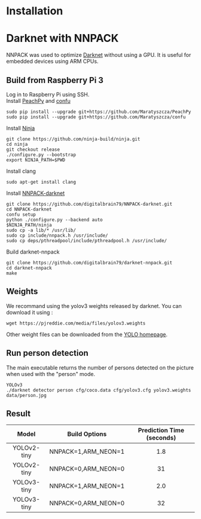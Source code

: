 # Installation
# Darknet with NNPACK
NNPACK was used to optimize [Darknet](https://github.com/pjreddie/darknet) without using a GPU. It is useful for embedded devices using ARM CPUs.

## Build from Raspberry Pi 3
Log in to Raspberry Pi using SSH.<br/>
Install [PeachPy](https://github.com/Maratyszcza/PeachPy) and [confu](https://github.com/Maratyszcza/confu)
```
sudo pip install --upgrade git+https://github.com/Maratyszcza/PeachPy
sudo pip install --upgrade git+https://github.com/Maratyszcza/confu
```
Install [Ninja](https://ninja-build.org/)
```
git clone https://github.com/ninja-build/ninja.git
cd ninja
git checkout release
./configure.py --bootstrap
export NINJA_PATH=$PWD
```
Install clang
```
sudo apt-get install clang
```
Install [NNPACK-darknet](https://github.com/digitalbrain79/NNPACK-darknet.git)
```
git clone https://github.com/digitalbrain79/NNPACK-darknet.git
cd NNPACK-darknet
confu setup
python ./configure.py --backend auto
$NINJA_PATH/ninja
sudo cp -a lib/* /usr/lib/
sudo cp include/nnpack.h /usr/include/
sudo cp deps/pthreadpool/include/pthreadpool.h /usr/include/
```
Build darknet-nnpack
```
git clone https://github.com/digitalbrain79/darknet-nnpack.git
cd darknet-nnpack
make
```

## Weights
We recommand using the yolov3 weights released by darknet. You can download it using : 
```
wget https://pjreddie.com/media/files/yolov3.weights
```
Other weight files can be downloaded from the [YOLO homepage](https://pjreddie.com/darknet/yolo/).

## Run person detection
The main executable returns the number of persons detected on the picture when used with the "person" mode.
```console
YOLOv3
./darknet detector person cfg/coco.data cfg/yolov3.cfg yolov3.weights data/person.jpg
```

## Result
Model | Build Options | Prediction Time (seconds)
:-:|:-:|:-:
YOLOv2-tiny | NNPACK=1,ARM_NEON=1 | 1.8
YOLOv2-tiny | NNPACK=0,ARM_NEON=0 | 31
YOLOv3-tiny | NNPACK=1,ARM_NEON=1 | 2.0
YOLOv3-tiny | NNPACK=0,ARM_NEON=0 | 32
